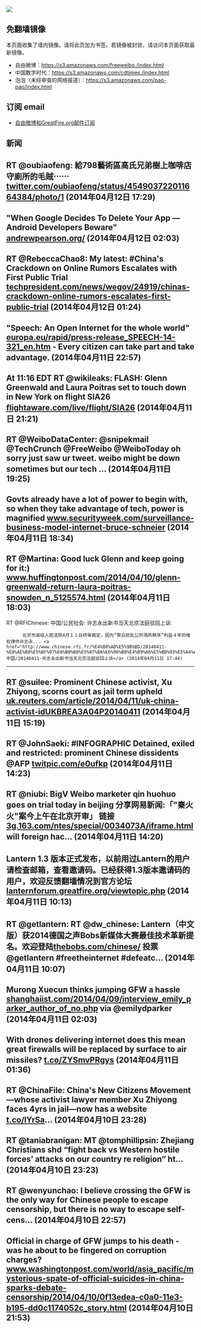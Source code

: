 <img src="https://raw.githubusercontent.com/greatfire/z/master/logos.gif" />

## 免翻墙镜像
本页面收集了墙内镜像。请将此页加为书签。若镜像被封锁，请访问本页面获取最新镜像。
* 自由微博：https://s3.amazonaws.com/freeweibo./index.html
* 中国数字时代：https://s3.amazonaws.com/cdtimes./index.html
* 泡泡（未经审查的网络报道）：https://s3.amazonaws.com/pao-pao/index.html

## 订阅 email
* <a href="https://greatfire.us7.list-manage.com/subscribe?u=854fca58782082e0cbdf204a0&id=c78949b93c">自由微博和GreatFire.org邮件订阅</a>
		
## 新闻
RT @oubiaofeng: 給798藝術區高氏兄弟樹上咖啡店守廁所的毛賊⋯⋯ <a href="https://twitter.com/oubiaofeng/status/454903722011664384/photo/1">twitter.com/oubiaofeng/status/454903722011664384/photo/1</a> (2014年04月12日 17:29)
 ---
"When Google Decides To Delete Your App — Android Developers Beware" <a href="http://andrewpearson.org/?p=681&utm_content=bufferba01a&utm_medium=social&utm_source=twitter.com&utm_campaign=buffer">andrewpearson.org/</a> (2014年04月12日 02:03)
 ---
RT @RebeccaChao8: My latest: #China's Crackdown on Online Rumors Escalates with First Public Trial <a href="http://techpresident.com/news/wegov/24919/chinas-crackdown-online-rumors-escalates-first-public-trial">techpresident.com/news/wegov/24919/chinas-crackdown-online-rumors-escalates-first-public-trial</a> (2014年04月12日 01:24)
 ---
"Speech: An Open Internet for the whole world" <a href="http://europa.eu/rapid/press-release_SPEECH-14-321_en.htm?utm_content=buffer04e0d&utm_medium=social&utm_source=twitter.com&utm_campaign=buffer">europa.eu/rapid/press-release_SPEECH-14-321_en.htm</a> - Every citizen can take part and take advantage. (2014年04月11日 22:57)
 ---
At 11:16 EDT RT @wikileaks: FLASH: Glenn Greenwald and Laura Poitras set to touch down in New York on flight SIA26 <a href="http://flightaware.com/live/flight/SIA26">flightaware.com/live/flight/SIA26</a> (2014年04月11日 21:21)
 ---
RT @WeiboDataCenter: @snipekmail @TechCrunch @FreeWeibo @WeiboToday oh sorry just saw ur tweet. weibo might be down sometimes but our tech … (2014年04月11日 19:25)
 ---
Govts already have a lot of power to begin with, so when they take advantage of tech, power is magnified <a href="http://www.securityweek.com/surveillance-business-model-internet-bruce-schneier?utm_content=bufferb61e6&utm_medium=social&utm_source=twitter.com&utm_campaign=buffer">www.securityweek.com/surveillance-business-model-internet-bruce-schneier</a> (2014年04月11日 18:34)
 ---
RT @Martina: Good luck Glenn and keep going for it:) <a href="http://www.huffingtonpost.com/2014/04/10/glenn-greenwald-return-laura-poitras-snowden_n_5125574.html?utm_hp_ref=tw">www.huffingtonpost.com/2014/04/10/glenn-greenwald-return-laura-poitras-snowden_n_5125574.html</a> (2014年04月11日 18:03)
 ---
RT @RFIChinese: 中国/公民社会: 许志永出新书当天北京法庭驳回上诉: 

          北京市高级人民法院4月１１日终审裁定，因为“聚众扰乱公共场所秩序”判监４年的维权律师许志永... <a href="http://www.chinese.rfi.fr/%E4%B8%AD%E5%9B%BD/20140411-%E8%AE%B8%E5%BF%97%E6%B0%B8%E5%87%BA%E6%96%B0%E4%B9%A6%E5%BD%93%E5%A4%A9%E5%8C%97%E4%BA%AC%E6%B3%95%E5%BA%AD%E9%A9%B3%E5%9B%9E%E4%B8%8A%E8%AF%89">www.chinese.rfi.fr/中国/20140411-许志永出新书当天北京法庭驳回上诉</a> (2014年04月11日 17:44)
 ---
RT @suilee: Prominent Chinese activist, Xu Zhiyong, scorns court as jail term upheld <a href="http://uk.reuters.com/article/2014/04/11/uk-china-activist-idUKBREA3A04P20140411">uk.reuters.com/article/2014/04/11/uk-china-activist-idUKBREA3A04P20140411</a> (2014年04月11日 15:19)
 ---
RT @JohnSaeki: #INFOGRAPHIC Detained, exiled and restricted: prominent Chinese dissidents @AFP <a href="http://twitpic.com/e0ufkp">twitpic.com/e0ufkp</a> (2014年04月11日 14:23)
 ---
RT @niubi: BigV Weibo marketer qin huohuo goes on trial today in beijing 分享网易新闻:「"秦火火"案今上午在北京开审」 链接 <a href="http://3g.163.com/ntes/special/0034073A/iframe.html?url=http://news.163.com/14/0411/00/9PGS6Q1R00014JB6.html">3g.163.com/ntes/special/0034073A/iframe.html</a> will foreign hac… (2014年04月11日 14:20)
 ---
Lantern 1.3 版本正式发布，以前用过Lantern的用户请检查邮箱，查看邀请码。已经获得1.3版本邀请码的用户，欢迎反馈翻墙情况到官方论坛 <a href="https://lanternforum.greatfire.org/viewtopic.php?f=1&t=28">lanternforum.greatfire.org/viewtopic.php</a> (2014年04月11日 10:13)
 ---
RT @getlantern: RT @dw_chinese: Lantern（中文版）获2014德国之声Bobs新媒体大赛最佳技术革新提名。欢迎登陆<a href="http://thebobs.com/chinese/">thebobs.com/chinese/</a>  投票 @getlantern #freetheinternet #defeatc… (2014年04月11日 10:07)
 ---
Murong Xuecun thinks jumping GFW a hassle <a href="http://shanghaiist.com/2014/04/09/interview_emily_parker_author_of_no.php?utm_content=buffer11602&utm_medium=social&utm_source=twitter.com&utm_campaign=buffer">shanghaiist.com/2014/04/09/interview_emily_parker_author_of_no.php</a> via @emilydparker (2014年04月11日 02:03)
 ---
With drones delivering internet does this mean great firewalls will be replaced by surface to air missiles? <a href="http://t.co/ZYSmvPRgys">t.co/ZYSmvPRgys</a> (2014年04月11日 01:36)
 ---
RT @ChinaFile: China's New Citizens Movement—whose activist lawyer member Xu Zhiyong faces 4yrs in jail—now has a website <a href="http://t.co/lYrSa">t.co/lYrSa</a>… (2014年04月10日 23:28)
 ---
RT @taniabranigan: MT @tomphillipsin: Zhejiang Christians shd “fight back vs Western hostile forces’ attacks on our country re religion” ht… (2014年04月10日 23:23)
 ---
RT @wenyunchao: I believe crossing the GFW is the only way for Chinese people to escape censorship, but there is no way to escape self-cens… (2014年04月10日 22:57)
 ---
Official in charge of GFW jumps to his death - was he about to be fingered on corruption charges? <a href="http://www.washingtonpost.com/world/asia_pacific/mysterious-spate-of-official-suicides-in-china-sparks-debate-censorship/2014/04/10/0f13edea-c0a0-11e3-b195-dd0c1174052c_story.html?tid=hpModule_949fa2be-8691-11e2-9d71-f0feafdd1394">www.washingtonpost.com/world/asia_pacific/mysterious-spate-of-official-suicides-in-china-sparks-debate-censorship/2014/04/10/0f13edea-c0a0-11e3-b195-dd0c1174052c_story.html</a> (2014年04月10日 21:53)
 ---
